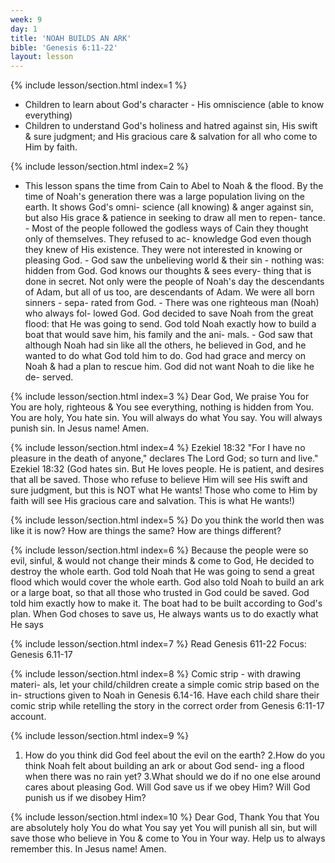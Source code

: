 ```yaml
---
week: 9
day: 1
title: 'NOAH BUILDS AN ARK'
bible: 'Genesis 6:11-22'
layout: lesson
---
```



{% include lesson/section.html index=1 %}
- Children to learn about God's character - His omniscience (able to know everything)
- Children to understand God's holiness and hatred against sin, His swift & sure judgment; and His gracious care & salvation for all who come to Him by faith.


{% include lesson/section.html index=2 %}
- This lesson spans the time from Cain to Abel to Noah & the flood. By the time of Noah's generation there was a large population living on the earth. It shows God's omni- science (all knowing) & anger against sin, but also His grace & patience in seeking to draw all men to repen- tance. - Most of the people followed the godless ways of Cain they thought only of themselves. They refused to ac- knowledge God even though they knew of His existence. They were not interested in knowing or pleasing God. - God saw the unbelieving world & their sin - nothing was: hidden from God. God knows our thoughts & sees every- thing that is done in secret. Not only were the people of Noah's day the descendants of Adam, but all of us too, are descendants of Adam. We were all born sinners - sepa- rated from God. - There was one righteous man (Noah) who always fol- lowed God. God decided to save Noah from the great flood: that He was going to send. God told Noah exactly how to build a boat that would save him, his family and the ani- mals. - God saw that although Noah had sin like all the others, he believed in God, and he wanted to do what God told him to do. God had grace and mercy on Noah & had a plan to rescue him. God did not want Noah to die like he de- served.


{% include lesson/section.html index=3 %}
Dear God, We praise You for You are holy, righteous & You see everything, nothing is hidden from You. You are holy, You hate sin. You will always do what You say. You will always punish sin. In Jesus name! Amen.


{% include lesson/section.html index=4 %}
Ezekiel 18:32 "For I have no pleasure in the death of anyone," declares The Lord God; so turn and live." Ezekiel 18:32 (God hates sin. But He loves people. He is patient, and desires that all be saved. Those who refuse to believe Him will see His swift and sure judgment, but this is NOT what He wants! Those who come to Him by faith will see His gracious care and salvation. This is what He wants!)


{% include lesson/section.html index=5 %}
Do you think the world then was like it is now? How are things the same? How are things different?


{% include lesson/section.html index=6 %}
Because the people were so evil, sinful, & would not change their minds & come to God, He decided to destroy the whole earth. God told Noah that He was going to send a great flood which would cover the whole earth. God also told Noah to build an ark or a large boat, so that all those who trusted in God could be saved. God told him exactly how to make it. The boat had to be built according to God's plan. When God choses to save us, He always wants us to do exactly what He says


{% include lesson/section.html index=7 %}
Read Genesis 611-22 Focus: Genesis 6.11-17


{% include lesson/section.html index=8 %}
Comic strip - with drawing materi- als, let your child/children create a simple comic strip based on the in- structions given to Noah in Genesis 6.14-16. Have each child share their comic strip while retelling the story in the correct order from Genesis 6:11-17 account.


{% include lesson/section.html index=9 %}
1. How do you think did God feel about the evil on the earth? 2.How do you think Noah felt about building an ark or about God send- ing a flood when there was no rain yet? 3.What should we do if no one else around cares about pleasing God. Will God save us if we obey Him? Will God punish us if we disobey Him?


{% include lesson/section.html index=10 %}
Dear God, Thank You that You are absolutely holy You do what You say yet You will punish all sin, but will save those who believe in You & come to You in Your way. Help us to always remember this. In Jesus name! Amen.

